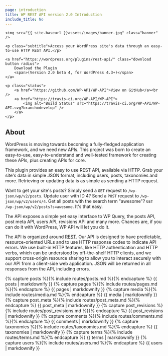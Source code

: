 ```yaml
---
page: introduction
title: WP REST API version 2.0 Introduction
include_title: No
---
```


<div class="hero">

	<img src="{{ site.baseurl }}assets/images/banner.jpg" class="banner" />

	<p class="subtitle">Access your WordPress site's data through an easy-to-use HTTP REST API.</p>

	<a href="https://wordpress.org/plugins/rest-api/" class="download button radius">
		Download the Plugin
		<span>(Version 2.0 beta 4, for WordPress 4.3+)</span>
	</a>

	<p class="status">
		<a href="https://github.com/WP-API/WP-API">View on GitHub</a><br />
		<a href="https://travis-ci.org/WP-API/WP-API">
			<img alt="Build Status" src="https://travis-ci.org/WP-API/WP-API.svg?branch=develop" />
		</a>
	</p>

</div>

About
-----

WordPress is moving towards becoming a fully-fledged application framework, and we need new APIs. This project was born to create an easy-to-use, easy-to-understand and well-tested framework for creating these APIs, plus creating APIs for core.

This plugin provides an easy to use REST API, available via HTTP. Grab your site's data in simple JSON format, including users, posts, taxonomies and more. Retrieving or updating data is as simple as sending a HTTP request.

Want to get your site's posts? Simply send a `GET` request to `/wp-json/wp/v2/posts`. Update user with ID 4? Send a `POST` request to `/wp-json/wp/v2/users/4`. Get all posts with the search term "awesome"? `GET /wp-json/wp/v2/posts?s=awesome`. It's that easy.

The API exposes a simple yet easy interface to WP Query, the posts API, post meta API, users API, revisions API and many more. Chances are, if you can do it with WordPress, WP API will let you do it.

The API is organized around [REST][]. Our API is designed to have predictable, resource-oriented URLs and to use HTTP response codes to indicate API errors. We use built-in HTTP features, like HTTP authentication and HTTP verbs, which can be understood by off-the-shelf HTTP clients, and we support cross-origin resource sharing to allow you to interact securely with our API from a client-side web application. JSON will be returned in all responses from the API, including errors.

[REST]: http://en.wikipedia.org/wiki/Representational_state_transfer

<div class="routes">
	{% capture posts %}{% include routes/posts.md %}{% endcapture %}
	{{ posts | markdownify }}
	{% capture pages %}{% include routes/pages.md %}{% endcapture %}
	{{ pages | markdownify }}
	{% capture media %}{% include routes/media.md %}{% endcapture %}
	{{ media | markdownify }}
	{% capture post_meta %}{% include routes/post_meta.md %}{% endcapture %}
	{{ post_meta | markdownify }}
	{% capture post_revisions %}{% include routes/post_revisions.md %}{% endcapture %}
	{{ post_revisions | markdownify }}
	{% capture comments %}{% include routes/comments.md %}{% endcapture %}
	{{ comments | markdownify }}
	{% capture taxonomies %}{% include routes/taxonomies.md %}{% endcapture %}
	{{ taxonomies | markdownify }}
	{% capture terms %}{% include routes/terms.md %}{% endcapture %}
	{{ terms | markdownify }}
	{% capture users %}{% include routes/users.md %}{% endcapture %}
	{{ users | markdownify }}
</div>
